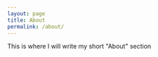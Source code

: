 ```yaml
---
layout: page
title: About
permalink: /about/
---
```


This is where I will write my short "About" section
